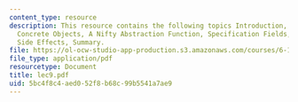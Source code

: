```yaml
---
content_type: resource
description: This resource contains the following topics Introduction, Abstract and
  Concrete Objects, A Nifty Abstraction Function, Specification Fields, Benevolent
  Side Effects, Summary.
file: https://ol-ocw-studio-app-production.s3.amazonaws.com/courses/6-170-laboratory-in-software-engineering-fall-2005/5bc4f8c4aed052f8b68c99b5541a7ae9_lec9.pdf
file_type: application/pdf
resourcetype: Document
title: lec9.pdf
uid: 5bc4f8c4-aed0-52f8-b68c-99b5541a7ae9
---
```


